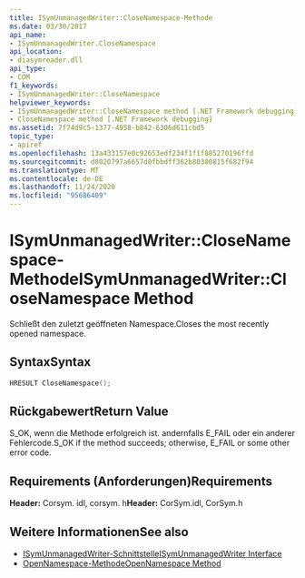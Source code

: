 ```yaml
---
title: ISymUnmanagedWriter::CloseNamespace-Methode
ms.date: 03/30/2017
api_name:
- ISymUnmanagedWriter.CloseNamespace
api_location:
- diasymreader.dll
api_type:
- COM
f1_keywords:
- ISymUnmanagedWriter::CloseNamespace
helpviewer_keywords:
- ISymUnmanagedWriter::CloseNamespace method [.NET Framework debugging]
- CloseNamespace method [.NET Framework debugging]
ms.assetid: 7f74d9c5-1377-4958-b842-6306d611cbd5
topic_type:
- apiref
ms.openlocfilehash: 13a433157e0c92653edf234f1f1f885270196ffd
ms.sourcegitcommit: d8020797a6657d0fbbdff362b80300815f682f94
ms.translationtype: MT
ms.contentlocale: de-DE
ms.lasthandoff: 11/24/2020
ms.locfileid: "95686409"
---
```

# <a name="isymunmanagedwriterclosenamespace-method"></a><span data-ttu-id="36602-102">ISymUnmanagedWriter::CloseNamespace-Methode</span><span class="sxs-lookup"><span data-stu-id="36602-102">ISymUnmanagedWriter::CloseNamespace Method</span></span>

<span data-ttu-id="36602-103">Schließt den zuletzt geöffneten Namespace.</span><span class="sxs-lookup"><span data-stu-id="36602-103">Closes the most recently opened namespace.</span></span>  
  
## <a name="syntax"></a><span data-ttu-id="36602-104">Syntax</span><span class="sxs-lookup"><span data-stu-id="36602-104">Syntax</span></span>  
  
```cpp  
HRESULT CloseNamespace();  
```  
  
## <a name="return-value"></a><span data-ttu-id="36602-105">Rückgabewert</span><span class="sxs-lookup"><span data-stu-id="36602-105">Return Value</span></span>  

 <span data-ttu-id="36602-106">S_OK, wenn die Methode erfolgreich ist. andernfalls E_FAIL oder ein anderer Fehlercode.</span><span class="sxs-lookup"><span data-stu-id="36602-106">S_OK if the method succeeds; otherwise, E_FAIL or some other error code.</span></span>  
  
## <a name="requirements"></a><span data-ttu-id="36602-107">Requirements (Anforderungen)</span><span class="sxs-lookup"><span data-stu-id="36602-107">Requirements</span></span>  

 <span data-ttu-id="36602-108">**Header:** Corsym. idl, corsym. h</span><span class="sxs-lookup"><span data-stu-id="36602-108">**Header:** CorSym.idl, CorSym.h</span></span>  
  
## <a name="see-also"></a><span data-ttu-id="36602-109">Weitere Informationen</span><span class="sxs-lookup"><span data-stu-id="36602-109">See also</span></span>

- [<span data-ttu-id="36602-110">ISymUnmanagedWriter-Schnittstelle</span><span class="sxs-lookup"><span data-stu-id="36602-110">ISymUnmanagedWriter Interface</span></span>](isymunmanagedwriter-interface.md)
- [<span data-ttu-id="36602-111">OpenNamespace-Methode</span><span class="sxs-lookup"><span data-stu-id="36602-111">OpenNamespace Method</span></span>](isymunmanagedwriter-opennamespace-method.md)
